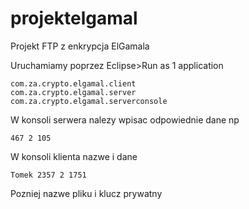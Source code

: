 # projektelgamal
Projekt FTP z enkrypcja ElGamala

Uruchamiamy poprzez Eclipse>Run as 1 application 

```
com.za.crypto.elgamal.client
com.za.crypto.elgamal.server
com.za.crypto.elgamal.serverconsole
```

W konsoli serwera nalezy wpisac odpowiednie dane np
```
467 2 105
```
W konsoli klienta nazwe i dane
```
Tomek 2357 2 1751
```
Pozniej nazwe pliku i klucz prywatny
